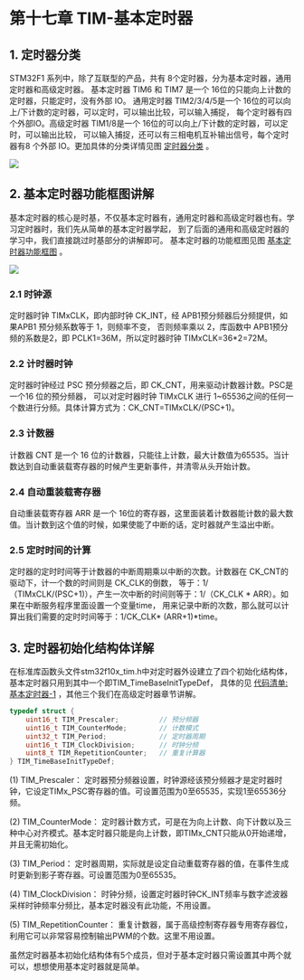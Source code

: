 # 第十七章 TIM-基本定时器

## 1. 定时器分类

STM32F1 系列中，除了互联型的产品，共有 8个定时器，分为基本定时器，通用定时器和高级定时器。 基本定时器 TIM6 和 TIM7 是一个 16位的只能向上计数的定时器，只能定时，没有外部 IO。 通用定时器 TIM2/3/4/5是一个 16位的可以向上/下计数的定时器，可以定时，可以输出比较，可以输入捕捉， 每个定时器有四个外部IO。高级定时器 TIM1/8是一个 16位的可以向上/下计数的定时器，可以定时，可以输出比较， 可以输入捕捉，还可以有三相电机互补输出信号，每个定时器有8 个外部 IO。更加具体的分类详情见图 [定时器分类](https://doc.embedfire.com/mcu/stm32/f103zhinanzhe/std/zh/latest/book/TIM_basic.html#id2) 。

![](https://doc.embedfire.com/mcu/stm32/f103zhinanzhe/std/zh/latest/_images/TIMbas002.png)

## 2. 基本定时器功能框图讲解

基本定时器的核心是时基，不仅基本定时器有，通用定时器和高级定时器也有。学习定时器时，我们先从简单的基本定时器学起， 到了后面的通用和高级定时器的学习中，我们直接跳过时基部分的讲解即可。 基本定时器的功能框图见图 [基本定时器功能框图](https://doc.embedfire.com/mcu/stm32/f103zhinanzhe/std/zh/latest/book/TIM_basic.html#id4) 。

![](https://doc.embedfire.com/mcu/stm32/f103zhinanzhe/std/zh/latest/_images/TIMbas003.png)

### 2.1 时钟源

定时器时钟 TIMxCLK，即内部时钟 CK_INT，经 APB1预分频器后分频提供，如果APB1 预分频系数等于 1，则频率不变， 否则频率乘以 2，库函数中 APB1预分频的系数是2，即 PCLK1=36M，所以定时器时钟 TIMxCLK=36*2=72M。

### 2.2 计时器时钟

定时器时钟经过 PSC 预分频器之后，即 CK_CNT，用来驱动计数器计数。PSC是一个16 位的预分频器， 可以对定时器时钟 TIMxCLK 进行 1~65536之间的任何一个数进行分频。具体计算方式为：CK_CNT=TIMxCLK/(PSC+1)。

### 2.3 计数器

计数器 CNT 是一个 16 位的计数器，只能往上计数，最大计数值为65535。当计数达到自动重装载寄存器的时候产生更新事件，并清零从头开始计数。

### 2.4 自动重装载寄存器

自动重装载寄存器 ARR 是一个 16位的寄存器，这里面装着计数器能计数的最大数值。当计数到这个值的时候，如果使能了中断的话，定时器就产生溢出中断。

### 2.5 定时时间的计算

定时器的定时时间等于计数器的中断周期乘以中断的次数。计数器在 CK_CNT的驱动下，计一个数的时间则是 CK_CLK的倒数， 等于：1/（TIMxCLK/(PSC+1)），产生一次中断的时间则等于：1/（CK_CLK * ARR）。如果在中断服务程序里面设置一个变量time， 用来记录中断的次数，那么就可以计算出我们需要的定时时间等于：1/CK_CLK* (ARR+1)*time。

## 3. 定时器初始化结构体详解

在标准库函数头文件stm32f10x_tim.h中对定时器外设建立了四个初始化结构体，基本定时器只用到其中一个即TIM_TimeBaseInitTypeDef， 具体的见 [代码清单:基本定时器-1](https://doc.embedfire.com/mcu/stm32/f103zhinanzhe/std/zh/latest/book/TIM_basic.html#id11) ，其他三个我们在高级定时器章节讲解。

```c
typedef struct {
    uint16_t TIM_Prescaler;          // 预分频器
    uint16_t TIM_CounterMode;        // 计数模式
    uint32_t TIM_Period;             // 定时器周期
    uint16_t TIM_ClockDivision;      // 时钟分频
    uint8_t TIM_RepetitionCounter;   // 重复计算器
} TIM_TimeBaseInitTypeDef;
```

(1) TIM_Prescaler： 定时器预分频器设置，时钟源经该预分频器才是定时器时钟，它设定TIMx_PSC寄存器的值。可设置范围为0至65535，实现1至65536分频。

(2) TIM_CounterMode： 定时器计数方式，可是在为向上计数、向下计数以及三种中心对齐模式。基本定时器只能是向上计数，即TIMx_CNT只能从0开始递增，并且无需初始化。

(3) TIM_Period： 定时器周期，实际就是设定自动重载寄存器的值，在事件生成时更新到影子寄存器。可设置范围为0至65535。

(4) TIM_ClockDivision： 时钟分频，设置定时器时钟CK_INT频率与数字滤波器采样时钟频率分频比，基本定时器没有此功能，不用设置。

(5) TIM_RepetitionCounter： 重复计数器，属于高级控制寄存器专用寄存器位，利用它可以非常容易控制输出PWM的个数。这里不用设置。

虽然定时器基本初始化结构体有5个成员，但对于基本定时器只需设置其中两个就可以，想想使用基本定时器就是简单。
